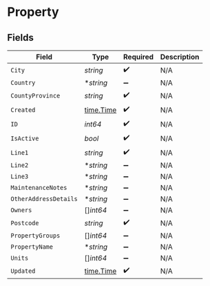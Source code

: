 # Property


## Fields

| Field                                     | Type                                      | Required                                  | Description                               |
| ----------------------------------------- | ----------------------------------------- | ----------------------------------------- | ----------------------------------------- |
| `City`                                    | *string*                                  | :heavy_check_mark:                        | N/A                                       |
| `Country`                                 | **string*                                 | :heavy_minus_sign:                        | N/A                                       |
| `CountyProvince`                          | *string*                                  | :heavy_check_mark:                        | N/A                                       |
| `Created`                                 | [time.Time](https://pkg.go.dev/time#Time) | :heavy_check_mark:                        | N/A                                       |
| `ID`                                      | *int64*                                   | :heavy_check_mark:                        | N/A                                       |
| `IsActive`                                | *bool*                                    | :heavy_check_mark:                        | N/A                                       |
| `Line1`                                   | *string*                                  | :heavy_check_mark:                        | N/A                                       |
| `Line2`                                   | **string*                                 | :heavy_minus_sign:                        | N/A                                       |
| `Line3`                                   | **string*                                 | :heavy_minus_sign:                        | N/A                                       |
| `MaintenanceNotes`                        | **string*                                 | :heavy_minus_sign:                        | N/A                                       |
| `OtherAddressDetails`                     | **string*                                 | :heavy_minus_sign:                        | N/A                                       |
| `Owners`                                  | []*int64*                                 | :heavy_minus_sign:                        | N/A                                       |
| `Postcode`                                | *string*                                  | :heavy_check_mark:                        | N/A                                       |
| `PropertyGroups`                          | []*int64*                                 | :heavy_minus_sign:                        | N/A                                       |
| `PropertyName`                            | **string*                                 | :heavy_minus_sign:                        | N/A                                       |
| `Units`                                   | []*int64*                                 | :heavy_minus_sign:                        | N/A                                       |
| `Updated`                                 | [time.Time](https://pkg.go.dev/time#Time) | :heavy_check_mark:                        | N/A                                       |